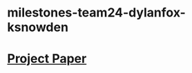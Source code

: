 # milestones-team24-dylanfox-ksnowden

# [Project Paper](https://www.overleaf.com/9677181131wtcbvhjyjxfk)
